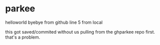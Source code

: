 # parkee
helloworld
byebye
from github
line 5 from local

this got saved/commited without us pulling from the ghparkee repo first. that's a problem.

